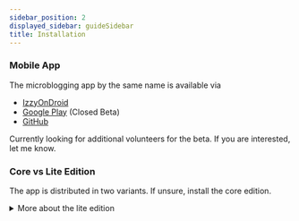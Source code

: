 ```yaml
---
sidebar_position: 2
displayed_sidebar: guideSidebar
title: Installation
---
```


### Mobile App

The microblogging app by the same name is available via

- [IzzyOnDroid](https://apt.izzysoft.de/fdroid/index/apk/io.suvam.dhaaga.lite)
- [Google Play](https://play.google.com/apps/testing/io.suvam.dhaaga) (Closed
  Beta)
- [GitHub](https://github.com/suvam0451/dhaaga/releases)

Currently looking for additional volunteers for the beta.
If you are interested, let me know.

### Core vs Lite Edition

The app is distributed in two variants. If unsure, install the core edition.

<details>
<summary>More about the lite edition</summary>

The lite edition is built for the free software community, with the
following tweaks (some points cover future tweaks):

- No proprietary dependencies (Such as google FCM)
- No tethered dependencies (Any services that might be offered by the
  project via API)
- All [NonFreeNet](https://monitor.f-droid.org/anti-feature/NonFreeNet)
  features are disabled (e.g. - Tenor GIFs)
-

</details>
